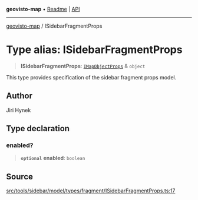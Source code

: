 **geovisto-map** • [Readme](../README.md) \| [API](../globals.md)

***

[geovisto-map](../README.md) / ISidebarFragmentProps

# Type alias: ISidebarFragmentProps

> **ISidebarFragmentProps**: [`IMapObjectProps`](IMapObjectProps.md) & `object`

This type provides specification of the sidebar fragment props model.

## Author

Jiri Hynek

## Type declaration

### enabled?

> **`optional`** **enabled**: `boolean`

## Source

[src/tools/sidebar/model/types/fragment/ISidebarFragmentProps.ts:17](https://github.com/geovisto/geovisto-map/blob/e22d774889dbc28cc1ec62933ecf6bab6690f172/src/tools/sidebar/model/types/fragment/ISidebarFragmentProps.ts#L17)
